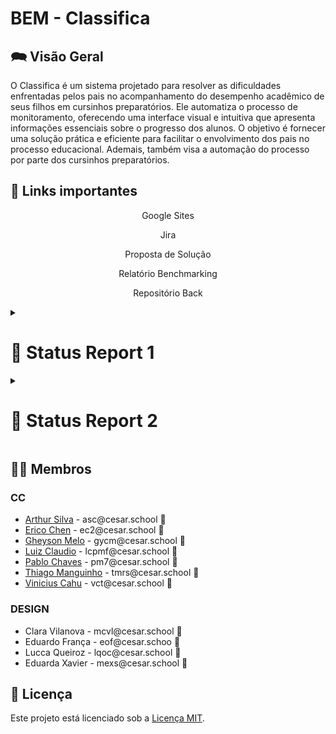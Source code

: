 # BEM - Classifica

## 🗪 Visão Geral
O Classifica é um sistema projetado para resolver as dificuldades enfrentadas pelos pais no acompanhamento do desempenho acadêmico de seus filhos em cursinhos preparatórios. Ele automatiza o processo de monitoramento, oferecendo uma interface visual e intuitiva que apresenta informações essenciais sobre o progresso dos alunos. O objetivo é fornecer uma solução prática e eficiente para facilitar o envolvimento dos pais no processo educacional. Ademais, também visa a automação do processo por parte dos cursinhos preparatórios. 

## 🔗 Links importantes

<p style="text-align: center; text-decoration: none;">
  <a href="https://sites.google.com/cesar.school/projetos-3-g10/equipe?authuser=0" style="text-decoration: none;">
    <span>Google Sites</span>
  </a>
</p>
<p style="text-align: center; text-decoration: none;">
  <a href="https://bemclassifica.atlassian.net/jira/software/projects/SCRUM/boards/1/backlog?atlOrigin=eyJpIjoiMzFkMDFlMDljNjhlNDllODkyYjlhYjc2MjE0OWIwOTQiLCJwIjoiaiJ9" style="text-decoration: none;">
    <span>Jira</span>
  </a>
</p>
<p style="text-align: center; text-decoration: none;">
  <a href="https://docs.google.com/document/d/17XW69eqJ7ZGDH3FTC5qVOm6NxZia1TlK7bD7gfr_CAI/edit#heading=h.kk1966kbedef" style="text-decoration: none;">
    <span>Proposta de Solução</span>
  </a>
</p>
<p style="text-align: center; text-decoration: none;">
  <a href="https://docs.google.com/document/d/1E_iSYx1aWhWKN6WcMktGyDhZ_wHrJrQmyir7xQ7JMO4/edit" style="text-decoration: none;">
    <span>Relatório Benchmarking</span>
  </a>
</p>
<p style="text-align: center; text-decoration: none;">
  <a href="https://github.com/G10-P3/projeto3" style="text-decoration: none;">
    <span>Repositório Back</span>
  </a>
</p>



<details>
  <summary>
    <h1> 📝 Status Report 1 </h1>
  </summary>

  <ul>
    <details>
      <summary>
        <h3>Diagrama de Classes</h3>
        <img width="1319" alt="diagrama-classes" src="https://github.com/user-attachments/assets/27096996-52fa-4157-9e67-03c89250150b">
      </summary>

  <embed src="caminho_do_arquivo.pdf" type="application/pdf" width="100%" height="600px" />
    </details>
  </ul>
</details>



<details>
<summary> <h1> 📝 Status Report 2 </h1> </summary>
</details>

## 👩‍💻 Membros

### CC

<ul>
  <li>
    <a href="https://github.com/ArthurCapistrano">Arthur Silva</a> - asc@cesar.school 📩
  </li>
  <li>
    <a href="https://github.com/">Erico Chen</a> - ec2@cesar.school 📩
  </li>
  <li>
    <a href="https://github.com/gheysonmelo">Gheyson Melo</a> - gycm@cesar.school 📩
  </li>
  <li>
    <a href="https://github.com/">Luiz Claudio</a> - lcpmf@cesar.school 📩
  </li>
  <li>
    <a href="https://github.com/">Pablo Chaves</a> - pm7@cesar.school 📩
  </li>
  <li>
    <a href="https://github.com/">Thiago Manguinho</a> - tmrs@cesar.school 📩
  </li>
  <li>
    <a href="https://github.com/Viniciuscahu">Vinicius Cahu</a> - vct@cesar.school 📩
  </li>
</ul>

### DESIGN

<ul>
  <li>
    Clara Vilanova - mcvl@cesar.school 📩
  </li>
  <li>
     Eduardo França - eof@cesar.schoo 📩
  </li>
  <li>
     Lucca Queiroz - lqoc@cesar.school 📩
  </li>
  <li>
    Eduarda Xavier - mexs@cesar.school 📩
  </li>
</ul>

## 📝 Licença

Este projeto está licenciado sob a [Licença MIT](LICENSE).

